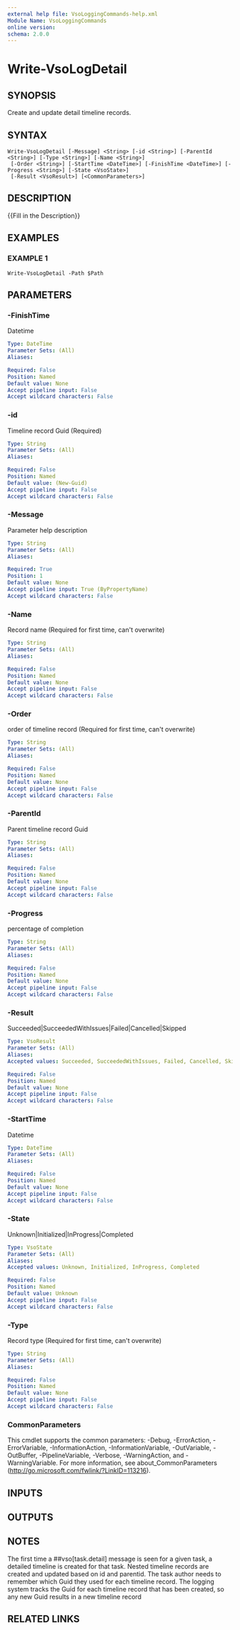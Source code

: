 ```yaml
---
external help file: VsoLoggingCommands-help.xml
Module Name: VsoLoggingCommands
online version:
schema: 2.0.0
---
```


# Write-VsoLogDetail

## SYNOPSIS
Create and update detail timeline records.

## SYNTAX

```
Write-VsoLogDetail [-Message] <String> [-id <String>] [-ParentId <String>] [-Type <String>] [-Name <String>]
 [-Order <String>] [-StartTime <DateTime>] [-FinishTime <DateTime>] [-Progress <String>] [-State <VsoState>]
 [-Result <VsoResult>] [<CommonParameters>]
```

## DESCRIPTION
{{Fill in the Description}}

## EXAMPLES

### EXAMPLE 1
```
Write-VsoLogDetail -Path $Path
```

## PARAMETERS

### -FinishTime
Datetime

```yaml
Type: DateTime
Parameter Sets: (All)
Aliases:

Required: False
Position: Named
Default value: None
Accept pipeline input: False
Accept wildcard characters: False
```

### -id
Timeline record Guid (Required)

```yaml
Type: String
Parameter Sets: (All)
Aliases:

Required: False
Position: Named
Default value: (New-Guid)
Accept pipeline input: False
Accept wildcard characters: False
```

### -Message
Parameter help description

```yaml
Type: String
Parameter Sets: (All)
Aliases:

Required: True
Position: 1
Default value: None
Accept pipeline input: True (ByPropertyName)
Accept wildcard characters: False
```

### -Name
Record name (Required for first time, can't overwrite)

```yaml
Type: String
Parameter Sets: (All)
Aliases:

Required: False
Position: Named
Default value: None
Accept pipeline input: False
Accept wildcard characters: False
```

### -Order
order of timeline record (Required for first time, can't overwrite)

```yaml
Type: String
Parameter Sets: (All)
Aliases:

Required: False
Position: Named
Default value: None
Accept pipeline input: False
Accept wildcard characters: False
```

### -ParentId
Parent timeline record Guid

```yaml
Type: String
Parameter Sets: (All)
Aliases:

Required: False
Position: Named
Default value: None
Accept pipeline input: False
Accept wildcard characters: False
```

### -Progress
percentage of completion

```yaml
Type: String
Parameter Sets: (All)
Aliases:

Required: False
Position: Named
Default value: None
Accept pipeline input: False
Accept wildcard characters: False
```

### -Result
Succeeded|SucceededWithIssues|Failed|Cancelled|Skipped

```yaml
Type: VsoResult
Parameter Sets: (All)
Aliases:
Accepted values: Succeeded, SucceededWithIssues, Failed, Cancelled, Skipped

Required: False
Position: Named
Default value: None
Accept pipeline input: False
Accept wildcard characters: False
```

### -StartTime
Datetime

```yaml
Type: DateTime
Parameter Sets: (All)
Aliases:

Required: False
Position: Named
Default value: None
Accept pipeline input: False
Accept wildcard characters: False
```

### -State
Unknown|Initialized|InProgress|Completed

```yaml
Type: VsoState
Parameter Sets: (All)
Aliases:
Accepted values: Unknown, Initialized, InProgress, Completed

Required: False
Position: Named
Default value: Unknown
Accept pipeline input: False
Accept wildcard characters: False
```

### -Type
Record type (Required for first time, can't overwrite)

```yaml
Type: String
Parameter Sets: (All)
Aliases:

Required: False
Position: Named
Default value: None
Accept pipeline input: False
Accept wildcard characters: False
```

### CommonParameters
This cmdlet supports the common parameters: -Debug, -ErrorAction, -ErrorVariable, -InformationAction, -InformationVariable, -OutVariable, -OutBuffer, -PipelineVariable, -Verbose, -WarningAction, and -WarningVariable. For more information, see about_CommonParameters (http://go.microsoft.com/fwlink/?LinkID=113216).

## INPUTS

## OUTPUTS

## NOTES
The first time a ##vso\[task.detail\] message is seen for a given task, a detailed timeline is created for that task.
Nested timeline records are created and updated based on id and parentid.
The task author needs to remember which Guid they used for each timeline record.
The logging system tracks the Guid for each timeline record that has been created, so any new Guid results in a new timeline record

## RELATED LINKS
